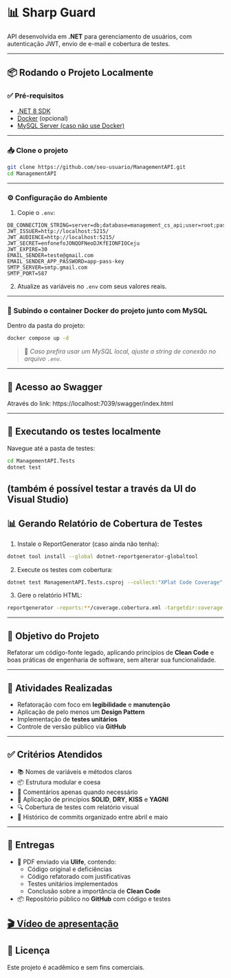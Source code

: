 ﻿# 📊 Sharp Guard

API desenvolvida em **.NET** para gerenciamento de usuários, com autenticação JWT, envio de e-mail e cobertura de testes.

---

## 📦 Rodando o Projeto Localmente

### ✅ Pré-requisitos

- [.NET 8 SDK](https://dotnet.microsoft.com/en-us/download)
- [Docker](https://www.docker.com/) (opcional)
- [MySQL Server (caso não use Docker)](https://dev.mysql.com/downloads/installer/)

---

### 📥 Clone o projeto

```bash
git clone https://github.com/seu-usuario/ManagementAPI.git
cd ManagementAPI
```

---

### ⚙️ Configuração do Ambiente

1. Copie o `.env`:

```env
DB_CONNECTION_STRING=server=db;database=management_cs_api;user=root;password=123456;
JWT_ISSUER=http://localhost:5215/
JWT_AUDIENCE=http://localhost:5215/
JWT_SECRET=enfonefoJONQOFNeoDJKfEIONFIOCeju
JWT_EXPIRE=30
EMAIL_SENDER=teste@gmail.com
EMAIL_SENDER_APP_PASSWORD=app-pass-key
SMTP_SERVER=smtp.gmail.com
SMTP_PORT=587
```

2. Atualize as variáveis no `.env` com seus valores reais.

---

### 🐳 Subindo o container Docker do projeto junto com MySQL

Dentro da pasta do projeto:

```bash
docker compose up -d
```

> 📌 _Caso prefira usar um MySQL local, ajuste a string de conexão no arquivo `.env`._

---

## 📜 Acesso ao Swagger

Através do link: https://localhost:7039/swagger/index.html


---

## 🧪 Executando os testes localmente

Navegue até a pasta de testes:

```bash
cd ManagementAPI.Tests
dotnet test
```

## (também é possível testar a través da UI do Visual Studio)

## 📊 Gerando Relatório de Cobertura de Testes

1. Instale o ReportGenerator (caso ainda não tenha):

```bash
dotnet tool install --global dotnet-reportgenerator-globaltool
```

2. Execute os testes com cobertura:

```bash
dotnet test ManagementAPI.Tests.csproj --collect:"XPlat Code Coverage"
```

3. Gere o relatório HTML:

```bash
reportgenerator -reports:**/coverage.cobertura.xml -targetdir:coverage-report -reporttypes:Html
```

---

## 🎯 Objetivo do Projeto

Refatorar um código-fonte legado, aplicando princípios de **Clean Code** e boas práticas de engenharia de software, sem alterar sua funcionalidade.

---

## 📌 Atividades Realizadas

- Refatoração com foco em **legibilidade** e **manutenção**
- Aplicação de pelo menos um **Design Pattern**
- Implementação de **testes unitários**
- Controle de versão público via **GitHub**

---

## ✅ Critérios Atendidos

- 📚 Nomes de variáveis e métodos claros
- 📦 Estrutura modular e coesa
- 📑 Comentários apenas quando necessário
- 🧭 Aplicação de princípios **SOLID**, **DRY**, **KISS** e **YAGNI**
- 🔍 Cobertura de testes com relatório visual
- 📌 Histórico de commits organizado entre abril e maio

---

## 📅 Entregas

- 📄 PDF enviado via **Ulife**, contendo:
  - Código original e deficiências
  - Código refatorado com justificativas
  - Testes unitários implementados
  - Conclusão sobre a importância de **Clean Code**
- 📦 Repositório público no **GitHub** com código e testes

## [🎬 Vídeo de apresentação](https://youtu.be/9n-m1_wjD9Y)


## 📑 Licença

Este projeto é acadêmico e sem fins comerciais.

